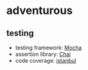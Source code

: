 # adventurous

## testing
- testing framework: [Mocha](https://mochajs.org/)
- assertion library: [Chai](http://www.chaijs.com/)
- code coverage: [istanbul](https://istanbul.js.org/)
